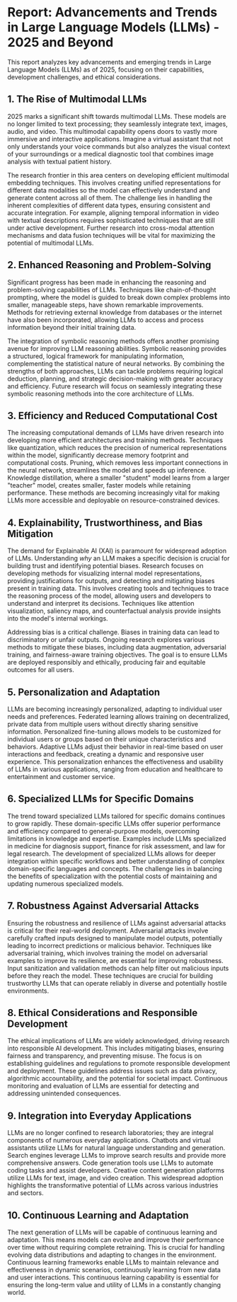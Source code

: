 # Report: Advancements and Trends in Large Language Models (LLMs) - 2025 and Beyond

This report analyzes key advancements and emerging trends in Large Language Models (LLMs) as of 2025, focusing on their capabilities, development challenges, and ethical considerations.

## 1. The Rise of Multimodal LLMs

2025 marks a significant shift towards multimodal LLMs.  These models are no longer limited to text processing; they seamlessly integrate text, images, audio, and video.  This multimodal capability opens doors to vastly more immersive and interactive applications.  Imagine a virtual assistant that not only understands your voice commands but also analyzes the visual context of your surroundings or a medical diagnostic tool that combines image analysis with textual patient history.

The research frontier in this area centers on developing efficient multimodal embedding techniques.  This involves creating unified representations for different data modalities so the model can effectively understand and generate content across all of them. The challenge lies in handling the inherent complexities of different data types, ensuring consistent and accurate integration.  For example, aligning temporal information in video with textual descriptions requires sophisticated techniques that are still under active development.  Further research into cross-modal attention mechanisms and data fusion techniques will be vital for maximizing the potential of multimodal LLMs.

## 2. Enhanced Reasoning and Problem-Solving

Significant progress has been made in enhancing the reasoning and problem-solving capabilities of LLMs.  Techniques like chain-of-thought prompting, where the model is guided to break down complex problems into smaller, manageable steps, have shown remarkable improvements.  Methods for retrieving external knowledge from databases or the internet have also been incorporated, allowing LLMs to access and process information beyond their initial training data.

The integration of symbolic reasoning methods offers another promising avenue for improving LLM reasoning abilities.  Symbolic reasoning provides a structured, logical framework for manipulating information, complementing the statistical nature of neural networks.  By combining the strengths of both approaches, LLMs can tackle problems requiring logical deduction, planning, and strategic decision-making with greater accuracy and efficiency.  Future research will focus on seamlessly integrating these symbolic reasoning methods into the core architecture of LLMs.

## 3. Efficiency and Reduced Computational Cost

The increasing computational demands of LLMs have driven research into developing more efficient architectures and training methods.  Techniques like quantization, which reduces the precision of numerical representations within the model, significantly decrease memory footprint and computational costs.  Pruning, which removes less important connections in the neural network, streamlines the model and speeds up inference.  Knowledge distillation, where a smaller "student" model learns from a larger "teacher" model, creates smaller, faster models while retaining performance.  These methods are becoming increasingly vital for making LLMs more accessible and deployable on resource-constrained devices.

## 4. Explainability, Trustworthiness, and Bias Mitigation

The demand for Explainable AI (XAI) is paramount for widespread adoption of LLMs.  Understanding *why* an LLM makes a specific decision is crucial for building trust and identifying potential biases. Research focuses on developing methods for visualizing internal model representations, providing justifications for outputs, and detecting and mitigating biases present in training data.  This involves creating tools and techniques to trace the reasoning process of the model, allowing users and developers to understand and interpret its decisions. Techniques like attention visualization, saliency maps, and counterfactual analysis provide insights into the model's internal workings.

Addressing bias is a critical challenge.  Biases in training data can lead to discriminatory or unfair outputs.  Ongoing research explores various methods to mitigate these biases, including data augmentation, adversarial training, and fairness-aware training objectives.  The goal is to ensure LLMs are deployed responsibly and ethically, producing fair and equitable outcomes for all users.

## 5. Personalization and Adaptation

LLMs are becoming increasingly personalized, adapting to individual user needs and preferences.  Federated learning allows training on decentralized, private data from multiple users without directly sharing sensitive information.  Personalized fine-tuning allows models to be customized for individual users or groups based on their unique characteristics and behaviors.  Adaptive LLMs adjust their behavior in real-time based on user interactions and feedback, creating a dynamic and responsive user experience.  This personalization enhances the effectiveness and usability of LLMs in various applications, ranging from education and healthcare to entertainment and customer service.

## 6. Specialized LLMs for Specific Domains

The trend toward specialized LLMs tailored for specific domains continues to grow rapidly.  These domain-specific LLMs offer superior performance and efficiency compared to general-purpose models, overcoming limitations in knowledge and expertise.  Examples include LLMs specialized in medicine for diagnosis support, finance for risk assessment, and law for legal research.  The development of specialized LLMs allows for deeper integration within specific workflows and better understanding of complex domain-specific languages and concepts.  The challenge lies in balancing the benefits of specialization with the potential costs of maintaining and updating numerous specialized models.

## 7. Robustness Against Adversarial Attacks

Ensuring the robustness and resilience of LLMs against adversarial attacks is critical for their real-world deployment.  Adversarial attacks involve carefully crafted inputs designed to manipulate model outputs, potentially leading to incorrect predictions or malicious behavior.  Techniques like adversarial training, which involves training the model on adversarial examples to improve its resilience, are essential for improving robustness.  Input sanitization and validation methods can help filter out malicious inputs before they reach the model.  These techniques are crucial for building trustworthy LLMs that can operate reliably in diverse and potentially hostile environments.

## 8. Ethical Considerations and Responsible Development

The ethical implications of LLMs are widely acknowledged, driving research into responsible AI development.  This includes mitigating biases, ensuring fairness and transparency, and preventing misuse.  The focus is on establishing guidelines and regulations to promote responsible development and deployment.  These guidelines address issues such as data privacy, algorithmic accountability, and the potential for societal impact.  Continuous monitoring and evaluation of LLMs are essential for detecting and addressing unintended consequences.

## 9.  Integration into Everyday Applications

LLMs are no longer confined to research laboratories; they are integral components of numerous everyday applications.  Chatbots and virtual assistants utilize LLMs for natural language understanding and generation.  Search engines leverage LLMs to improve search results and provide more comprehensive answers.  Code generation tools use LLMs to automate coding tasks and assist developers.  Creative content generation platforms utilize LLMs for text, image, and video creation.  This widespread adoption highlights the transformative potential of LLMs across various industries and sectors.

## 10. Continuous Learning and Adaptation

The next generation of LLMs will be capable of continuous learning and adaptation.  This means models can evolve and improve their performance over time without requiring complete retraining.  This is crucial for handling evolving data distributions and adapting to changes in the environment.  Continuous learning frameworks enable LLMs to maintain relevance and effectiveness in dynamic scenarios, continuously learning from new data and user interactions.  This continuous learning capability is essential for ensuring the long-term value and utility of LLMs in a constantly changing world.